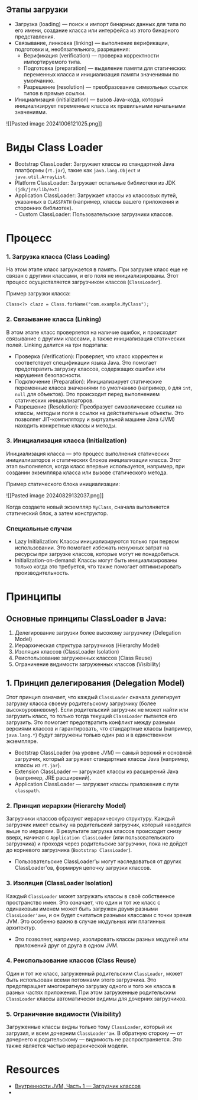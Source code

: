 ## Этапы загрузки

- Загрузка (loading) — поиск и импорт бинарных данных для типа по его имени, создание класса или интерфейса из этого бинарного представления.
- Связывание, линковка (linking) — выполнение верификации, подготовки и, необязательного, разрешения:  
    - Верификация (verification) — проверка корректности импортируемого типа.
    - Подготовка (preparation) — выделение памяти для статических переменных класса и инициализация памяти значениями по умолчанию.
    - Разрешение (resolution) — преобразование символьных ссылок типов в прямые ссылки.
- Инициализация (initialization) — вызов Java-кода, который инициализирует переменные класса их правильными начальными значениями.

![[Pasted image 20241006121025.png]]
# Виды Class Loader

- Bootstrap ClassLoader: Загружает классы из стандартной Java платформы (`rt.jar`), такие как `java.lang.Object` и `java.util.ArrayList`.  
- Platform ClassLoader: Загружает остальные библиотеки из JDK `(jdk/jre/lib/ext)`  
- Application ClassLoader: Загружает классы из классовых путей, указанных в `CLASSPATH` (например, классы вашего приложения и сторонних библиотек).  
- Custom ClassLoader: Пользовательские загрузчики классов.
# Процесс

### 1. Загрузка класса (Class Loading)

На этом этапе класс загружается в память. При загрузке класс еще не связан с другими классами, и его поля не инициализированы. Этот процесс осуществляется загрузчиком классов (`ClassLoader`).

Пример загрузки класса:

`Class<?> clazz = Class.forName("com.example.MyClass");`

### 2. Связывание класса (Linking)

В этом этапе класс проверяется на наличие ошибок, и происходит связывание с другими классами, а также инициализация статических полей. Linking делится на три подэтапа:

- Проверка (Verification): Проверяет, что класс корректен и соответствует спецификации языка Java. Это помогает предотвратить загрузку классов, содержащих ошибки или нарушения безопасности.
- Подключение (Preparation): Инициализирует статические переменные класса значениями по умолчанию (например, `0` для `int`, `null` для объектов). Это происходит перед выполнением статических инициализаторов.
- Разрешение (Resolution): Преобразует символические ссылки на классы, методы и поля в ссылки на действительные объекты. Это позволяет JIT-компилятору и виртуальной машине Java (JVM) находить конкретные классы и методы.
### 3. Инициализация класса (Initialization)

Инициализация класса — это процесс выполнения статических инициализаторов и статических блоков инициализации класса. Этот этап выполняется, когда класс впервые используется, например, при создании экземпляра класса или вызове статического метода.

Пример статического блока инициализации:

![[Pasted image 20240829132037.png]]

Когда создаете новый экземпляр `MyClass`, сначала выполняется статический блок, а затем конструктор.
### Специальные случаи

- Lazy Initialization: Классы инициализируются только при первом использовании. Это помогает избежать ненужных затрат на ресурсы при загрузке классов, которые могут не понадобиться.
- Initialization-on-demand: Классы могут быть инициализированы только когда это требуется, что также помогает оптимизировать производительность.

# Принципы

##  Основные принципы ClassLoader в Java:

1. Делегирование загрузки более высокому загрузчику (Delegation Model)
2. Иерархическая структура загрузчиков (Hierarchy Model)
3. Изоляция классов (ClassLoader Isolation)
4. Реиспользование загруженных классов (Class Reuse)
5. Ограничение видимости загруженных классов (Visibility)

## 1. Принцип делегирования (Delegation Model)

Этот принцип означает, что каждый `ClassLoader` сначала делегирует загрузку класса своему родительскому загрузчику (более высокоуровневому). Если родительский загрузчик не может найти или загрузить класс, то только тогда текущий `ClassLoader` пытается его загрузить. Это помогает предотвратить конфликт между разными версиями классов и гарантировать, что стандартные классы (например, `java.lang.*`) будут загружены только один раз и в единственном экземпляре.

- Bootstrap ClassLoader (на уровне JVM) — самый верхний и основной загрузчик, который загружает стандартные классы Java (например, классы из `rt.jar`).
- Extension ClassLoader — загружает классы из расширений Java (например, JRE расширений).
- Application ClassLoader — загружает классы приложения с пути `classpath`.

### 2. Принцип иерархии (Hierarchy Model)

Загрузчики классов образуют иерархическую структуру. Каждый загрузчик имеет ссылку на родительский загрузчик, который находится выше по иерархии. В результате загрузка классов происходит снизу вверх, начиная с `Application ClassLoader` (или пользовательского загрузчика) и проходя через родительские загрузчики, пока не дойдет до корневого загрузчика (`Bootstrap ClassLoader`).

- Пользовательские ClassLoader'ы могут наследоваться от других ClassLoader'ов, формируя цепочку загрузки классов.

### 3. Изоляция (ClassLoader Isolation)

Каждый `ClassLoader` может загружать классы в своё собственное пространство имен. Это означает, что один и тот же класс с одинаковым именем может быть загружен двумя разными `ClassLoader'ами`, и он будет считаться разными классами с точки зрения JVM. Это особенно важно в случае модульных или плагинных архитектур.

- Это позволяет, например, изолировать классы разных модулей или приложений друг от друга в одном JVM.

### 4. Реиспользование классов (Class Reuse)

Один и тот же класс, загруженный родительским `ClassLoader`, может быть использован всеми потомками этого загрузчика. Это предотвращает многократную загрузку одного и того же класса в разных частях приложения. При этом загруженные родительским `ClassLoader` классы автоматически видимы для дочерних загрузчиков.

### 5. Ограничение видимости (Visibility)

Загруженные классы видны только тому `ClassLoader`, который их загрузил, и всем дочерним `ClassLoader'ам`. В обратную сторону — от дочернего к родительскому — видимость не распространяется. Это также является частью иерархической модели.

# Resources

- [Внутренности JVM, Часть 1 — Загрузчик классов](https://habr.com/ru/companies/otus/articles/468193/)
- 